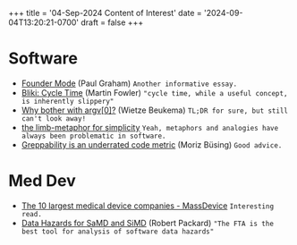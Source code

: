+++
title = '04-Sep-2024 Content of Interest'
date = '2024-09-04T13:20:21-0700'
draft = false
+++


# Software

-   [Founder Mode](https://paulgraham.com/foundermode.html) (Paul Graham) `Another informative essay.`
-   [Bliki: Cycle Time](https://martinfowler.com/bliki/CycleTime.html)
    (Martin Fowler) `"cycle time, while a useful concept, is inherently slippery"`
-   [Why bother with argv[0]?](https://www.wietzebeukema.nl/blog/why-bother-with-argv0)
    (Wietze Beukema) `TL;DR for sure, but still can't look away!`
-   [the limb-metaphor for simplicity](https://explaining.software/archive/the-limb-metaphor-for-simplicity/)
    `Yeah, metaphors and analogies have always been problematic in software.`
-   [Greppability is an underrated code metric](https://morizbuesing.com/blog/greppability-code-metric/)
    (Moriz Büsing)  `Good advice.`


# Med Dev

-   [The 10 largest medical device companies - MassDevice](https://www.google.com/url?rct=j&sa=t&url=https://www.massdevice.com/largest-medical-device-companies-2024/&ct=ga&cd=CAIyGjdmYTYyZTUxM2FiM2QxMmY6Y29tOmVuOlVT&usg=AOvVaw1dE_aish4K1zC9tmIrXui6)
    `Interesting read.`
-   [Data Hazards for SaMD and SiMD](https://medicaldeviceacademy.com/data-hazards/) (Robert Packard)
    `"The FTA is the best tool for analysis of software data hazards"`

